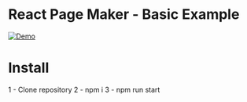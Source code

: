 # React Page Maker - Basic Example #

[![Demo](https://img.youtube.com/vi/2yzeqrZA5v0/0.jpg)](https://www.youtube.com/watch?v=2yzeqrZA5v0)

# Install #
1 - Clone repository
2 - npm i
3 - npm run start
